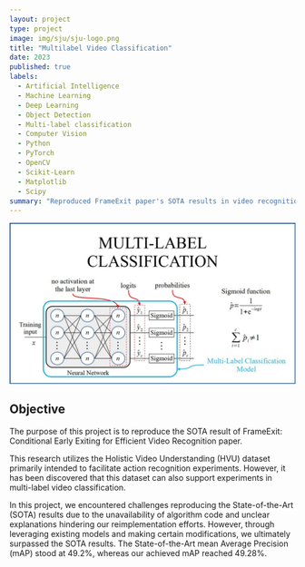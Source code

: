 ```yaml
---
layout: project
type: project
image: img/sju/sju-logo.png
title: "Multilabel Video Classification"
date: 2023
published: true
labels:
  - Artificial Intelligence
  - Machine Learning
  - Deep Learning
  - Object Detection
  - Multi-label classification
  - Computer Vision
  - Python
  - PyTorch
  - OpenCV
  - Scikit-Learn
  - Matplotlib
  - Scipy
summary: "Reproduced FrameExit paper's SOTA results in video recognition using HVU dataset, overcoming challenges with existing models, achieving 49.28% mAP."
---
```


<img class="img-fluid" src="../img/sju/multilabel.jpg">

## Objective
The purpose of this project is to reproduce the SOTA result of FrameExit: Conditional Early Exiting for Efficient Video Recognition paper.

This research utilizes the Holistic Video Understanding (HVU) dataset primarily intended to facilitate action recognition experiments. However, it has been discovered that this dataset can also support experiments in multi-label video classification.

In this project, we encountered challenges reproducing the State-of-the-Art (SOTA) results due to the unavailability of algorithm code and unclear explanations hindering our reimplementation efforts. However, through leveraging existing models and making certain modifications, we ultimately surpassed the SOTA results. The State-of-the-Art mean Average Precision (mAP) stood at 49.2%, whereas our achieved mAP reached 49.28%.